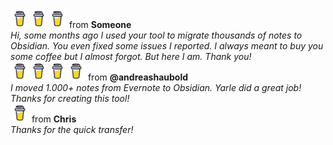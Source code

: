 <!--START_SECTION:buy-me-a-coffee--><div><img src="/assets/bmc-logo.png" width="30"><img src="/assets/bmc-logo.png" width="30"><img src="/assets/bmc-logo.png" width="30"> from <b>Someone</b> </div>  <div><i>Hi, some months ago I used your tool to migrate thousands of notes to Obsidian. You even fixed some issues I reported. I always meant to buy you some coffee but I almost forgot. But here I am. Thank you!</i></div>
<div><img src="/assets/bmc-logo.png" width="30"><img src="/assets/bmc-logo.png" width="30"><img src="/assets/bmc-logo.png" width="30"><img src="/assets/bmc-logo.png" width="30"> from <b>@andreashaubold</b> </div>  <div><i>I moved 1.000+ notes from Evernote to Obsidian. Yarle did a great job! Thanks for creating this tool!</i></div>
<div><img src="/assets/bmc-logo.png" width="30"> from <b>Chris</b> </div>  <div><i>Thanks for the quick transfer!</i></div><!--END_SECTION:buy-me-a-coffe-->
